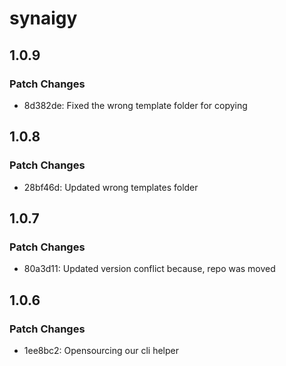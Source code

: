 # synaigy

## 1.0.9

### Patch Changes

- 8d382de: Fixed the wrong template folder for copying

## 1.0.8

### Patch Changes

- 28bf46d: Updated wrong templates folder

## 1.0.7

### Patch Changes

- 80a3d11: Updated version conflict because, repo was moved

## 1.0.6

### Patch Changes

- 1ee8bc2: Opensourcing our cli helper
